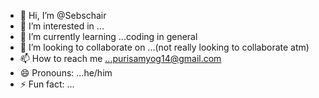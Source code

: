 - 👋 Hi, I’m @Sebschair
- 👀 I’m interested in ...
- 🌱 I’m currently learning ...coding in general
- 💞️ I’m looking to collaborate on ...(not really looking to collaborate atm)
- 📫 How to reach me ...purisamyog14@gmail.com
- 😄 Pronouns: ...he/him
- ⚡ Fun fact: ...

<!---
Sebschair/Sebschair is a ✨ special ✨ repository because its `README.md` (this file) appears on your GitHub profile.
You can click the Preview link to take a look at your changes.
--->
